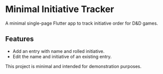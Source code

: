 # Minimal Initiative Tracker

A minimal single-page Flutter app to track initiative order for D&D games.

## Features

- Add an entry with name and rolled initiative.
- Edit the name and initiative of an existing entry.

This project is minimal and intended for demonstration purposes.
